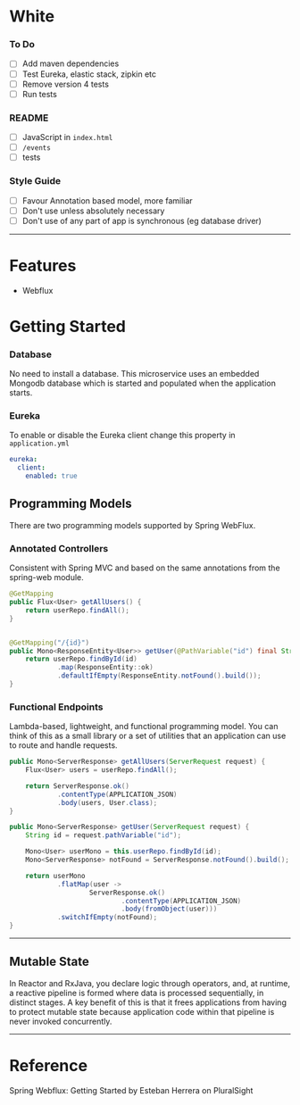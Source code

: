 # White

### To Do

* [ ] Add maven dependencies
* [ ] Test Eureka, elastic stack, zipkin etc
* [ ] Remove version 4 tests
* [ ] Run tests

### README

* [ ] JavaScript in `index.html`
* [ ] `/events`
* [ ] tests

### Style Guide

* [ ] Favour Annotation based model, more familiar
* [ ] Don't use unless absolutely necessary
* [ ] Don't use of any part of app is synchronous (eg database driver)

---

# Features

* Webflux

# Getting Started

### Database

No need to install a database. This microservice uses an embedded Mongodb
database which is started and populated when the application starts.

### Eureka

To enable or disable the Eureka client change this property in `application.yml`

~~~yaml
eureka:
  client:
    enabled: true
~~~


## Programming Models

There are two programming models supported by Spring WebFlux.

### Annotated Controllers

Consistent with Spring MVC and based on the same annotations from the spring-web module.

~~~java
@GetMapping
public Flux<User> getAllUsers() {
    return userRepo.findAll();
}


@GetMapping("/{id}")
public Mono<ResponseEntity<User>> getUser(@PathVariable("id") final String id) {
    return userRepo.findById(id)
            .map(ResponseEntity::ok)
            .defaultIfEmpty(ResponseEntity.notFound().build());
}
~~~


### Functional Endpoints

Lambda-based, lightweight, and functional programming model. You can think of this 
as a small library or a set of utilities that an application can use to route and 
handle requests.

~~~java
public Mono<ServerResponse> getAllUsers(ServerRequest request) {
    Flux<User> users = userRepo.findAll();

    return ServerResponse.ok()
            .contentType(APPLICATION_JSON)
            .body(users, User.class);
}

public Mono<ServerResponse> getUser(ServerRequest request) {
    String id = request.pathVariable("id");

    Mono<User> userMono = this.userRepo.findById(id);
    Mono<ServerResponse> notFound = ServerResponse.notFound().build();

    return userMono
            .flatMap(user ->
                    ServerResponse.ok()
                            .contentType(APPLICATION_JSON)
                            .body(fromObject(user)))
            .switchIfEmpty(notFound);
}
~~~

---

## Mutable State

In Reactor and RxJava, you declare logic through operators, and, at runtime, a reactive 
pipeline is formed where data is processed sequentially, in distinct stages. A key benefit 
of this is that it frees applications from having to protect mutable state because 
application code within that pipeline is never invoked concurrently.

---

# Reference

Spring Webflux: Getting Started by Esteban Herrera on PluralSight
